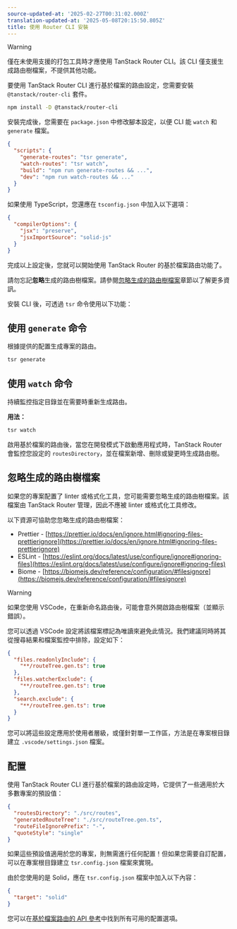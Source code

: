 ```yaml
---
source-updated-at: '2025-02-27T00:31:02.000Z'
translation-updated-at: '2025-05-08T20:15:50.805Z'
title: 使用 Router CLI 安裝
---
```


> [!WARNING]
> 僅在未使用支援的打包工具時才應使用 TanStack Router CLI。該 CLI 僅支援生成路由樹檔案，不提供其他功能。

要使用 TanStack Router CLI 進行基於檔案的路由設定，您需要安裝 `@tanstack/router-cli` 套件。

```sh
npm install -D @tanstack/router-cli
```

安裝完成後，您需要在 `package.json` 中修改腳本設定，以便 CLI 能 `watch` 和 `generate` 檔案。

```json
{
  "scripts": {
    "generate-routes": "tsr generate",
    "watch-routes": "tsr watch",
    "build": "npm run generate-routes && ...",
    "dev": "npm run watch-routes && ..."
  }
}
```

如果使用 TypeScript，您還應在 `tsconfig.json` 中加入以下選項：

```json
{
  "compilerOptions": {
    "jsx": "preserve",
    "jsxImportSource": "solid-js"
  }
}
```

完成以上設定後，您就可以開始使用 TanStack Router 的基於檔案路由功能了。

請勿忘記**忽略**生成的路由樹檔案。請參閱[忽略生成的路由樹檔案](#ignoring-the-generated-route-tree-file)章節以了解更多資訊。

安裝 CLI 後，可透過 `tsr` 命令使用以下功能：

## 使用 `generate` 命令

根據提供的配置生成專案的路由。

```sh
tsr generate
```

## 使用 `watch` 命令

持續監控指定目錄並在需要時重新生成路由。

**用法：**

```sh
tsr watch
```

啟用基於檔案的路由後，當您在開發模式下啟動應用程式時，TanStack Router 會監控您設定的 `routesDirectory`，並在檔案新增、刪除或變更時生成路由樹。

## 忽略生成的路由樹檔案

如果您的專案配置了 linter 或格式化工具，您可能需要忽略生成的路由樹檔案。該檔案由 TanStack Router 管理，因此不應被 linter 或格式化工具修改。

以下資源可協助您忽略生成的路由樹檔案：

- Prettier - [https://prettier.io/docs/en/ignore.html#ignoring-files-prettierignore](https://prettier.io/docs/en/ignore.html#ignoring-files-prettierignore)
- ESLint - [https://eslint.org/docs/latest/use/configure/ignore#ignoring-files](https://eslint.org/docs/latest/use/configure/ignore#ignoring-files)
- Biome - [https://biomejs.dev/reference/configuration/#filesignore](https://biomejs.dev/reference/configuration/#filesignore)

> [!WARNING]
> 如果您使用 VSCode，在重新命名路由後，可能會意外開啟路由樹檔案（並顯示錯誤）。

您可以透過 VSCode 設定將該檔案標記為唯讀來避免此情況。我們建議同時將其從搜尋結果和檔案監控中排除，設定如下：

```json
{
  "files.readonlyInclude": {
    "**/routeTree.gen.ts": true
  },
  "files.watcherExclude": {
    "**/routeTree.gen.ts": true
  },
  "search.exclude": {
    "**/routeTree.gen.ts": true
  }
}
```

您可以將這些設定應用於使用者層級，或僅針對單一工作區，方法是在專案根目錄建立 `.vscode/settings.json` 檔案。

## 配置

使用 TanStack Router CLI 進行基於檔案的路由設定時，它提供了一些適用於大多數專案的預設值：

```json
{
  "routesDirectory": "./src/routes",
  "generatedRouteTree": "./src/routeTree.gen.ts",
  "routeFileIgnorePrefix": "-",
  "quoteStyle": "single"
}
```

如果這些預設值適用於您的專案，則無需進行任何配置！但如果您需要自訂配置，可以在專案根目錄建立 `tsr.config.json` 檔案來實現。

由於您使用的是 Solid，應在 `tsr.config.json` 檔案中加入以下內容：

```json
{
  "target": "solid"
}
```

您可以在[基於檔案路由的 API 參考](../../../api/file-based-routing.md)中找到所有可用的配置選項。
